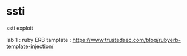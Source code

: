 # ssti
ssti exploit


lab 1 :
ruby ERB tamplate :
https://www.trustedsec.com/blog/rubyerb-template-injection/
